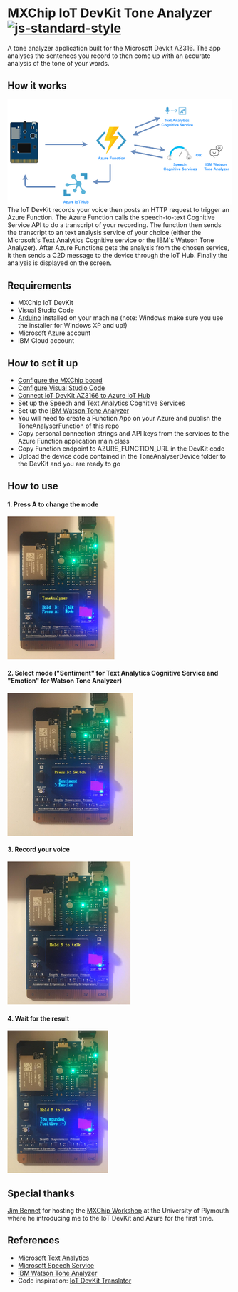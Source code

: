 # MXChip IoT DevKit Tone Analyzer [![js-standard-style](https://img.shields.io/badge/code%20style-standard-brightgreen.svg?style=flat)](https://github.com/feross/standard)
A tone analyzer application built for the Microsoft Devkit AZ316. The app analyses the sentences you record to then come up with an accurate analysis of the tone of your words.

## How it works
<img src="Media/diagram.png">
The IoT DevKit records your voice then posts an HTTP request to trigger an Azure Function. The Azure Function calls the speech-to-text Cognitive Service API to do a transcript of your recording. The function then sends the transcript to an text analysis service of your choice (either the Microsoft's Text Analytics Cognitive service or the IBM's Watson Tone Analyzer). After Azure Functions gets the analysis from the chosen service, it then sends a C2D message to the device through the IoT Hub. Finally the analysis is displayed on the screen.

## Requirements
* MXChip IoT DevKit
* Visual Studio Code
* [Arduino](https://www.arduino.cc/) installed on your machine (note: Windows make sure you use the installer for Windows XP and up!)
* Microsoft Azure account
* IBM Cloud account

## How to set it up
* [Configure the MXChip board](https://github.com/jimbobbennett/MXChip-Workshop/blob/master/Steps/ConfigureTheBoard.md) 
* [Configure Visual Studio Code](https://github.com/jimbobbennett/MXChip-Workshop/blob/master/Steps/ConfigureVSCode.md)
* [Connect IoT DevKit AZ3166 to Azure IoT Hub](https://docs.microsoft.com/en-us/azure/iot-hub/iot-hub-arduino-iot-devkit-az3166-get-started)
* Set up the Speech and Text Analytics Cognitive Services
* Set up the [IBM Watson Tone Analyzer](https://www.ibm.com/watson/services/tone-analyzer/)
* You will need to create a Function App on your Azure and publish the ToneAnalyserFunction of this repo
* Copy personal connection strings and API keys from the services to the Azure Function application main class
* Copy Function endpoint to AZURE_FUNCTION_URL in the DevKit code
* Upload the device code contained in the ToneAnalyserDevice folder to the DevKit and you are ready to go

## How to use
#### 1. Press A to change the mode
<img src="Media/step_1.jpeg" height="320">

#### 2. Select mode ("Sentiment" for Text Analytics Cognitive Service and "Emotion" for Watson Tone Analyzer)
<img src="Media/step_2.jpeg" height="320">

#### 3. Record your voice
<img src="Media/step_3.jpeg" height="320">

#### 4. Wait for the result
<img src="Media/step_4.jpeg" height="320">

## Special thanks
[Jim Bennet](https://github.com/jimbobbennett) for hosting the [MXChip Workshop](https://github.com/jimbobbennett/MXChip-Workshop) at the University of Plymouth where he introducing me to the IoT DevKit and Azure for the first time.

## References
* [Microsoft Text Analytics](https://docs.microsoft.com/en-gb/azure/cognitive-services/text-analytics/)
* [Microsoft Speech Service](https://docs.microsoft.com/nb-no/azure/cognitive-services/speech-service/)
* [IBM Watson Tone Analyzer](https://cloud.ibm.com/apidocs/tone-analyzer#introduction)
* Code inspiration: [IoT DevKit Translator](https://github.com/Azure-Samples/mxchip-iot-devkit-translator/blob/master/Device/DevKitTranslator.ino)
